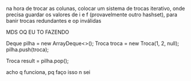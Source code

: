 na hora de trocar as colunas, colocar um sistema de trocas iterativo, onde precisa guardar os valores de i e f (provavelmente outro hashset), para banir trocas redundantes e op inválidas



MDS OQ EU TO FAZENDO

Deque<Troca> pilha = new ArrayDeque<>();
Troca troca = new Troca(1, 2, null);
pilha.push(troca);

Troca result = pilha.pop();

acho q funciona, pq faço isso n sei